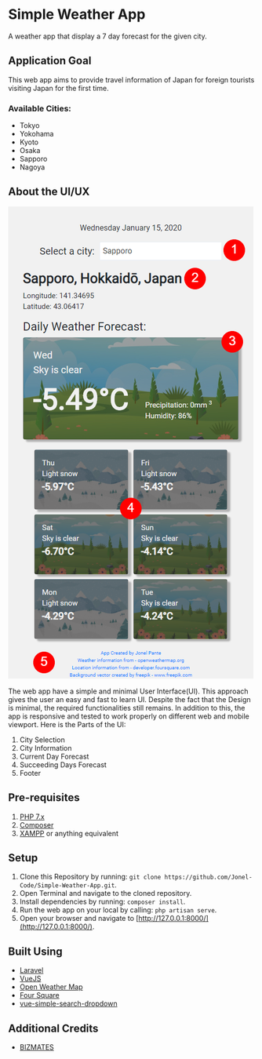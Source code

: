 # Simple Weather App
A weather app that display a 7 day forecast for the given city.

## Application Goal
This web app aims to provide travel information of Japan for foreign tourists visiting Japan for the first time.

### Available Cities:
- Tokyo
- Yokohama
- Kyoto
- Osaka
- Sapporo
- Nagoya
## About the UI/UX
![Web App ScreenShot](/screenshots\screenshot-127.0.0.1_8000-2020.01.15-15_00_50.png?raw=true "Web App Screenshot")

The web app have a simple and minimal User Interface(UI). This approach gives the user an easy and fast to learn UI. Despite the fact that the Design is minimal, the required functionalities still remains. In addition to this, the app is responsive and tested to work properly on different web and mobile viewport. Here is the Parts of the UI:

1. City Selection
2. City Information
3. Current Day Forecast
4. Succeeding Days Forecast
5. Footer

## Pre-requisites
1. [PHP 7.x](https://www.php.net/downloads)
2. [Composer](https://getcomposer.org/download/)
3. [XAMPP](https://www.apachefriends.org/download.html) or anything equivalent

## Setup
1. Clone this Repository by running: `git clone https://github.com/Jonel-Code/Simple-Weather-App.git`.
2. Open Terminal and navigate to the cloned repository.
3. Install dependencies by running: `composer install`.
4. Run the web app on your local by calling: `php artisan serve`.
5. Open your browser and navigate to [http://127.0.0.1:8000/](http://127.0.0.1:8000/).

## Built Using
- [Laravel](https://laravel.com/)
- [VueJS](https://vuejs.org/)
- [Open Weather Map](https://openweathermap.org/)
- [Four Square](https://developer.foursquare.com/)
- [vue-simple-search-dropdown](https://github.com/romainsimon/vue-simple-search-dropdown)

## Additional Credits
- [BIZMATES](https://www.bizmates.ph/)
